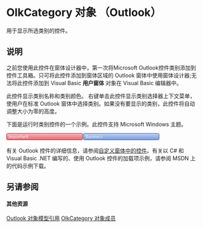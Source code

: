 
# OlkCategory 对象 （Outlook）

用于显示所选类别的控件。


## 说明

之前您使用此控件在窗体设计器中，第一次将Microsoft Outlook控件类别添加到控件工具箱。只可将此控件添加到窗体区域的 Outlook 窗体中使用窗体设计器;无法将此控件添加到 Visual Basic **用户窗体** 对象在 Visual Basic 编辑器中。

此控件显示类别名称和类别颜色。 右键单击此控件显示类别选择器上下文菜单，使用户在标准 Outlook 窗体中选择类别。如果没有要显示的类别，此控件将自动调整大小为零的高度。

下面是运行时类别控件的一个示例。此控件支持 Microsoft Windows 主题。


![](images/olCategoryStrip_ZA10120276.gif)



有关 Outlook 控件的详细信息，请参阅[自定义窗体中的控件](http://msdn.microsoft.com/library/fcba1b34-c526-5d01-8644-cb8852bd2348%28Office.15%29.aspx)。有关以 C# 和 Visual Basic .NET 编写的、使用 Outlook 控件的加载项示例，请参阅 MSDN 上的代码示例下载。


## 另请参阅


#### 其他资源


[Outlook 对象模型引用](http://msdn.microsoft.com/library/73221b13-d8d8-99b8-3394-b95dbbfd5ddc%28Office.15%29.aspx)
[OlkCategory 对象成员](286c3117-d566-634d-e9db-bc69886ab57a.md)